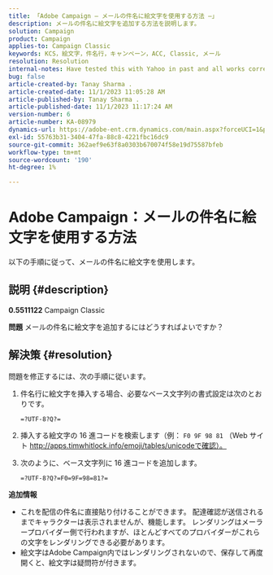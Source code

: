 ```yaml
---
title: 「Adobe Campaign – メールの件名に絵文字を使用する方法 –」
description: メールの件名に絵文字を追加する方法を説明します。
solution: Campaign
product: Campaign
applies-to: Campaign Classic
keywords: KCS，絵文字，件名行，キャンペーン，ACC, Classic, メール
resolution: Resolution
internal-notes: Have tested this with Yahoo in past and all works correctly, but Microsoft Outlook only displays the encoding
bug: false
article-created-by: Tanay Sharma .
article-created-date: 11/1/2023 11:05:28 AM
article-published-by: Tanay Sharma .
article-published-date: 11/1/2023 11:17:24 AM
version-number: 6
article-number: KA-08979
dynamics-url: https://adobe-ent.crm.dynamics.com/main.aspx?forceUCI=1&pagetype=entityrecord&etn=knowledgearticle&id=dd8ab88c-a678-ee11-8179-6045bd006149
exl-id: 55763b31-3404-47fa-88c8-4221fbc16dc9
source-git-commit: 362aef9e63f8a0303b670074f58e19d75587bfeb
workflow-type: tm+mt
source-wordcount: '190'
ht-degree: 1%

---
```


# Adobe Campaign：メールの件名に絵文字を使用する方法


以下の手順に従って、メールの件名に絵文字を使用します。

## 説明 {#description}


<b>0.5511122</b>
Campaign Classic

<b>問題</b>
メールの件名に絵文字を追加するにはどうすればよいですか？




## 解決策 {#resolution}


問題を修正するには、次の手順に従います。

1. 件名行に絵文字を挿入する場合、必要なベース文字列の書式設定は次のとおりです。

   `=?UTF-8?Q?=`
2. 挿入する絵文字の 16 進コードを検索します（例： `F0 9F 98 81` （Web サイト http://apps.timwhitlock.info/emoji/tables/unicodeで確認）。
3. 次のように、ベース文字列に 16 進コードを追加します。

   `=?UTF-8?Q?=F0=9F=98=81?=`


<b>追加情報</b>

- これを配信の件名に直接貼り付けることができます。 配達確認が送信されるまでキャラクターは表示されませんが、機能します。 レンダリングはメーラープロバイダー側で行われますが、ほとんどすべてのプロバイダーがこれらの文字をレンダリングできる必要があります。
- 絵文字はAdobe Campaign内ではレンダリングされないので、保存して再度開くと、絵文字は疑問符が付きます。

